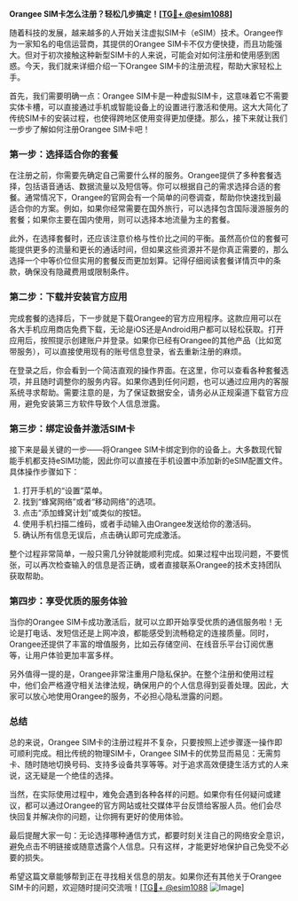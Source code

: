 **Orangee SIM卡怎么注册？轻松几步搞定！[[TG💪+ @esim1088](https://t.me/s/esim1088)]**

随着科技的发展，越来越多的人开始关注虚拟SIM卡（eSIM）技术。Orangee作为一家知名的电信运营商，其提供的Orangee SIM卡不仅方便快捷，而且功能强大。但对于初次接触这种新型SIM卡的人来说，可能会对如何注册和使用感到困惑。今天，我们就来详细介绍一下Orangee SIM卡的注册流程，帮助大家轻松上手。

首先，我们需要明确一点：Orangee SIM卡是一种虚拟SIM卡，这意味着它不需要实体卡槽，可以直接通过手机或智能设备上的设置进行激活和使用。这大大简化了传统SIM卡的安装过程，也使得跨地区使用变得更加便捷。那么，接下来就让我们一步步了解如何注册Orangee SIM卡吧！

### **第一步：选择适合你的套餐**

在注册之前，你需要先确定自己需要什么样的服务。Orangee提供了多种套餐选择，包括语音通话、数据流量以及短信等。你可以根据自己的需求选择合适的套餐。通常情况下，Orangee的官网会有一个简单的问卷调查，帮助你快速找到最适合你的方案。例如，如果你经常需要在国外旅行，可以选择包含国际漫游服务的套餐；如果你主要在国内使用，则可以选择本地流量为主的套餐。

此外，在选择套餐时，还应该注意价格与性价比之间的平衡。虽然高价位的套餐可能提供更多的流量和更长的通话时间，但如果这些资源并不是你真正需要的，那么选择一个中等价位但实用的套餐反而更加划算。记得仔细阅读套餐详情页中的条款，确保没有隐藏费用或限制条件。

### **第二步：下载并安装官方应用**

完成套餐的选择后，下一步就是下载Orangee的官方应用程序。这款应用可以在各大手机应用商店免费下载，无论是iOS还是Android用户都可以轻松获取。打开应用后，按照提示创建账户并登录。如果你已经有Orangee的其他产品（比如宽带服务），可以直接使用现有的账号信息登录，省去重新注册的麻烦。

在登录之后，你会看到一个简洁直观的操作界面。在这里，你可以查看各种套餐选项，并且随时调整你的服务内容。如果你遇到任何问题，也可以通过应用内的客服系统寻求帮助。需要注意的是，为了保证数据安全，请务必从正规渠道下载官方应用，避免安装第三方软件导致个人信息泄露。

### **第三步：绑定设备并激活SIM卡**

接下来是最关键的一步——将Orangee SIM卡绑定到你的设备上。大多数现代智能手机都支持eSIM功能，因此你可以直接在手机设置中添加新的eSIM配置文件。具体操作步骤如下：

1. 打开手机的“设置”菜单。
2. 找到“蜂窝网络”或者“移动网络”的选项。
3. 点击“添加蜂窝计划”或类似的按钮。
4. 使用手机扫描二维码，或者手动输入由Orangee发送给你的激活码。
5. 确认所有信息无误后，点击确认即可完成激活。

整个过程非常简单，一般只需几分钟就能顺利完成。如果过程中出现问题，不要慌张，可以再次检查输入的信息是否正确，或者直接联系Orangee的技术支持团队获取帮助。

### **第四步：享受优质的服务体验**

当你的Orangee SIM卡成功激活后，就可以立即开始享受优质的通信服务啦！无论是打电话、发短信还是上网冲浪，都能感受到流畅稳定的连接质量。同时，Orangee还提供了丰富的增值服务，比如云存储空间、在线音乐平台订阅优惠等，让用户体验更加丰富多样。

另外值得一提的是，Orangee非常注重用户隐私保护。在整个注册和使用过程中，他们会严格遵守相关法律法规，确保用户的个人信息得到妥善处理。因此，大家可以放心地使用Orangee的服务，不必担心隐私泄露的问题。

### **总结**

总的来说，Orangee SIM卡的注册过程并不复杂，只要按照上述步骤逐一操作即可顺利完成。相比传统的物理SIM卡，Orangee SIM卡的优势显而易见：无需剪卡、随时随地切换号码、支持多设备共享等等。对于追求高效便捷生活方式的人来说，这无疑是一个绝佳的选择。

当然，在实际使用过程中，难免会遇到各种各样的问题。如果你有任何疑问或建议，都可以通过Orangee的官方网站或社交媒体平台反馈给客服人员。他们会尽快回复并解决你的问题，让你拥有更好的使用体验。

最后提醒大家一句：无论选择哪种通信方式，都要时刻关注自己的网络安全意识，避免点击不明链接或随意透露个人信息。只有这样，才能更好地保护自己免受不必要的损失。

希望这篇文章能够帮到正在寻找相关信息的朋友。如果你还有其他关于Orangee SIM卡的问题，欢迎随时提问交流哦！[[TG💪+ @esim1088](https://t.me/s/esim1088) ![Image](https://i.postimg.cc/4NQfJmqS/Snipaste-2025-05-13-00-14-12.png)]